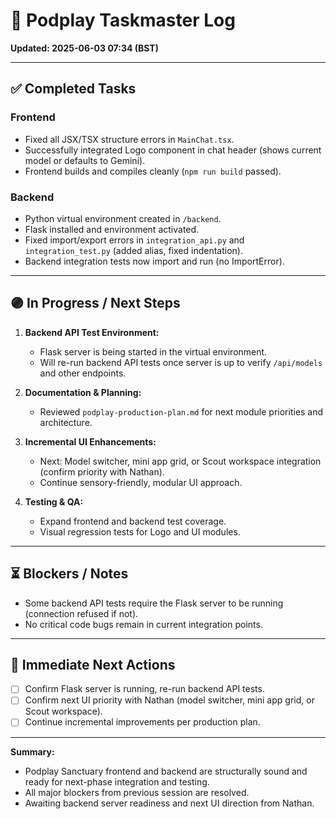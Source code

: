 # 📝 Podplay Taskmaster Log

**Updated: 2025-06-03 07:34 (BST)**

---

## ✅ Completed Tasks

### Frontend
- Fixed all JSX/TSX structure errors in `MainChat.tsx`.
- Successfully integrated Logo component in chat header (shows current model or defaults to Gemini).
- Frontend builds and compiles cleanly (`npm run build` passed).

### Backend
- Python virtual environment created in `/backend`.
- Flask installed and environment activated.
- Fixed import/export errors in `integration_api.py` and `integration_test.py` (added alias, fixed indentation).
- Backend integration tests now import and run (no ImportError).

---

## 🟣 In Progress / Next Steps

1. **Backend API Test Environment:**
   - Flask server is being started in the virtual environment.
   - Will re-run backend API tests once server is up to verify `/api/models` and other endpoints.

2. **Documentation & Planning:**
   - Reviewed `podplay-production-plan.md` for next module priorities and architecture.

3. **Incremental UI Enhancements:**
   - Next: Model switcher, mini app grid, or Scout workspace integration (confirm priority with Nathan).
   - Continue sensory-friendly, modular UI approach.

4. **Testing & QA:**
   - Expand frontend and backend test coverage.
   - Visual regression tests for Logo and UI modules.

---

## ⏳ Blockers / Notes
- Some backend API tests require the Flask server to be running (connection refused if not).
- No critical code bugs remain in current integration points.

---

## 🎯 Immediate Next Actions
- [ ] Confirm Flask server is running, re-run backend API tests.
- [ ] Confirm next UI priority with Nathan (model switcher, mini app grid, or Scout workspace).
- [ ] Continue incremental improvements per production plan.

---

**Summary:**
- Podplay Sanctuary frontend and backend are structurally sound and ready for next-phase integration and testing.
- All major blockers from previous session are resolved.
- Awaiting backend server readiness and next UI direction from Nathan.

